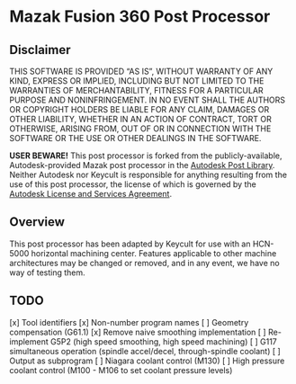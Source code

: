 # Mazak Fusion 360 Post Processor

## Disclaimer

THIS SOFTWARE IS PROVIDED “AS IS”, WITHOUT WARRANTY OF ANY KIND, EXPRESS OR IMPLIED, INCLUDING BUT NOT LIMITED TO THE WARRANTIES OF MERCHANTABILITY, FITNESS FOR A PARTICULAR PURPOSE AND NONINFRINGEMENT. IN NO EVENT SHALL THE AUTHORS OR COPYRIGHT HOLDERS BE LIABLE FOR ANY CLAIM, DAMAGES OR OTHER LIABILITY, WHETHER IN AN ACTION OF CONTRACT, TORT OR OTHERWISE, ARISING FROM, OUT OF OR IN CONNECTION WITH THE SOFTWARE OR THE USE OR OTHER DEALINGS IN THE SOFTWARE.

**USER BEWARE!** This post processor is forked from the publicly-available, Autodesk-provided Mazak post processor in the [Autodesk Post Library](https://cam.autodesk.com/hsmposts). Neither Autodesk nor Keycult is responsible for anything resulting from the use of this post processor, the license of which is governed by the [Autodesk License and Services Agreement](https://www.autodesk.com/company/legal-notices-trademarks/software-license-agreements-legacy). 

## Overview

This post processor has been adapted by Keycult for use with an HCN-5000 horizontal machining center. Features applicable to other machine architectures may be changed or removed, and in any event, we have no way of testing them.

## TODO

[x] Tool identifiers
[x] Non-number program names
[ ] Geometry compensation (G61.1)
[x] Remove naive smoothing implementation
[ ] Re-implement G5P2 (high speed smoothing, high speed machining)
[ ] G117 simultaneous operation (spindle accel/decel, through-spindle coolant)
[ ] Output as subprogram
[ ] Niagara coolant control (M130)
[ ] High pressure coolant control (M100 - M106 to set coolant pressure levels)
